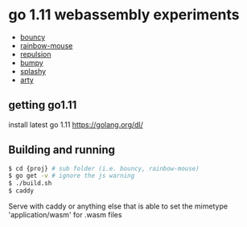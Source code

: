 # go 1.11 webassembly experiments

* [bouncy](https://stdiopt.github.io/gowasm-experiments/bouncy)
* [rainbow-mouse](https://stdiopt.github.io/gowasm-experiments/rainbow-mouse)
* [repulsion](https://stdiopt.github.io/gowasm-experiments/repulsion)
* [bumpy](https://stdiopt.github.io/gowasm-experiments/bumpy)
* [splashy](https://stdiopt.github.io/gowasm-experiments/splashy)
* [arty](https://stdiopt.github.io/gowasm-experiments/arty/client)

## getting go1.11

install latest go 1.11 https://golang.org/dl/

## Building and running

```sh
$ cd {proj} # sub folder (i.e. bouncy, rainbow-mouse)
$ go get -v # ignore the js warning
$ ./build.sh
$ caddy
```

Serve with caddy or anything else that is able to set the mimetype
'application/wasm' for .wasm files
